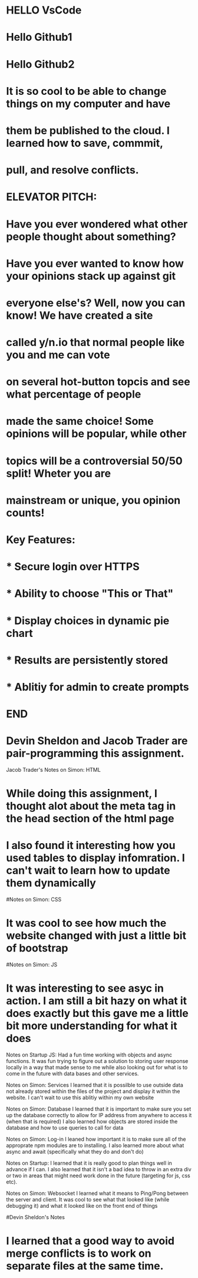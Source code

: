 

# HELLO VsCode
# Hello Github1
# Hello Github2
# It is so cool to be able to change things on my computer and have 
# them be published to the cloud. I learned how to save, commmit, 
# pull, and resolve conflicts.

# ELEVATOR PITCH:
# Have you ever wondered what other people thought about something? 
# Have you ever wanted to know how your opinions stack up against git
# everyone else's? Well, now you can know! We have created a site
# called y/n.io that normal people like you and me can vote
# on several hot-button topcis and see what percentage of people
# made the same choice! Some opinions will be popular, while other
# topics will be a controversial 50/50 split! Wheter you are 
# mainstream or unique, you opinion counts!

#  Key Features:
#   * Secure login over HTTPS
#   * Ability to choose "This or That"
#   * Display choices in dynamic pie chart
#   * Results are persistently stored
#   * Ablitiy for admin to create prompts
# END

# Devin Sheldon and Jacob Trader are pair-programming this assignment.

Jacob Trader's Notes on Simon: HTML
#   While doing this assignment, I thought alot about the meta tag in the head section of the html page
#   I also found it interesting how you used tables to display infomration. I can't wait to learn how to update them dynamically

#Notes on Simon: CSS
#   It was cool to see how much the website changed with just a little bit of bootstrap

#Notes on Simon: JS
#   It was interesting to see asyc in action. I am still a bit hazy on what it does exactly but this gave me a little bit more understanding for what it does

Notes on Startup JS:
Had a fun time working with objects and async functions. It was fun trying to figure out a solution to storing user response locally in a way that made sense to me while also looking out for what is to come in the future with data bases and other services.

Notes on Simon: Services
  I learned that it is possilble to use outside data not already stored within the files of the project and display it within the website. I can't wait to use this ablitiy within my own website
 
 Notes on Simon: Database
  I learned that it is important to make sure you set up the database correctly to allow for IP address from anywhere to access it (when that is required)
    I also learned how objects are stored inside the database and how to use queries to call for data
 
 Notes on Simon: Log-in
  I leaned how important it is to make sure all of the approprate npm modules are to installing. I also learned more about what async and await (specifically what they do and don't do) 
  
  Notes on Startup:
    I learned that it is really good to plan things well in advance if I can. I also learned that it isn't a bad idea to throw in an extra div or two in areas that might need work done in the future (targeting for js, css etc). 
  
Notes on Simon: Websocket
I learned what it means to Ping/Pong between the server and client. It was cool to see what that looked like (while debugging it) and what it looked like on the front end of things
 

#Devin Sheldon's Notes
#   I learned that a good way to avoid merge conflicts is to work on separate files at the same time.
